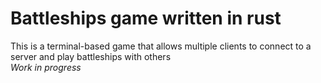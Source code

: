 <h1>Battleships game written in rust</h1>
This is a terminal-based game that allows multiple clients to connect to a server and play battleships with others<br>
<i>Work in progress</i>
